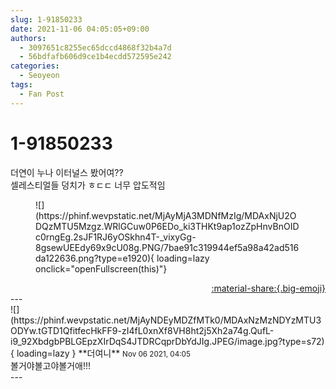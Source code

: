 ```yaml
---
slug: 1-91850233
date: 2021-11-06 04:05:05+09:00
authors:
  - 3097651c8255ec65dccd4868f32b4a7d
  - 56bdfafb606d9ce1b4ecdd572595e242
categories:
  - Seoyeon
tags:
  - Fan Post
---
```


# 1-91850233

<div class="post-container" markdown="1">
<div class="content-container md-sidebar__scrollwrap" markdown="1">

더연이 누나 이터널스 봤어여?? <br>셀레스티얼들 덩치가 ㅎㄷㄷ  너무 압도적임
<figure markdown="1">
![](https://phinf.wevpstatic.net/MjAyMjA3MDNfMzIg/MDAxNjU2ODQzMTU5Mzgz.WRlGCuw0P6EDo_ki3THKt9ap1ozZpHnvBnOIDc0rngEg.2sJF1RJ6yOSkhn4T-_vixyGg-8gsewUEEdy69x9cU08g.PNG/7bae91c319944ef5a98a42ad516da122636.png?type=e1920){ loading=lazy onclick="openFullscreen(this)"}
</figure>


</div>
</div>

<div style="text-align: right;" markdown="1">
<a href="https://weverse.io/fromis9/fanpost/1-91850233" style="text-align: right;">:material-share:{.big-emoji}</a>
</div>
---

<div class="comments-container md-sidebar__scrollwrap" markdown="1">
<div class="comment" markdown="1">
<div class='id-container' markdown="1">
![](https://phinf.wevpstatic.net/MjAyNDEyMDZfMTk0/MDAxNzMzNDYzMTU3ODYw.tGTD1QfitfecHkFF9-zI4fL0xnXf8VH8ht2j5Xh2a74g.QufL-i9_92XbdgbPBLGEpzXIrDqS4JTDRCqprDbYdJIg.JPEG/image.jpg?type=s72){ loading=lazy }
**<span class="artist">더여니</span>** <small>Nov 06 2021, 04:05</small><br>
</div>
<div class='comment-body' markdown="1">
볼거야볼고야볼거애!!!
</div>
</div>
</div>
---
